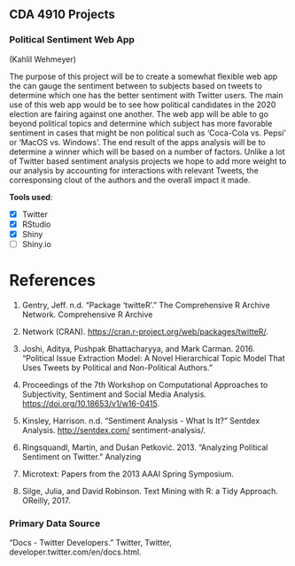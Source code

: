 ## CDA 4910 Projects


### Political Sentiment Web App
(Kahlil Wehmeyer)

The purpose of this project will be to create a somewhat flexible web app the can gauge the sentiment
between to subjects based on tweets to determine which one has the better sentiment with Twitter users.
The main use of this web app would be to see how political candidates in the 2020 election are fairing
against one another. The web app will be able to go beyond political topics and determine which subject
has more favorable sentiment in cases that might be non political such as ‘Coca-Cola vs. Pepsi’ or ‘MacOS
vs. Windows’. The end result of the apps analysis will be to determine a winner which will be based on a
number of factors. Unlike a lot of Twitter based sentiment analysis projects we hope to add more weight to
our analysis by accounting for interactions with relevant Tweets, the corresponsing clout of the authors and
the overall impact it made.

**Tools used**:
- [x] Twitter
- [x] RStudio
- [x] Shiny
- [ ] Shiny.io

# References
1. Gentry, Jeff. n.d. “Package ‘twitteR’.” The Comprehensive R Archive Network. Comprehensive R Archive

2. Network (CRAN). https://cran.r-project.org/web/packages/twitteR/.

3. Joshi, Aditya, Pushpak Bhattacharyya, and Mark Carman. 2016. “Political Issue Extraction Model: A
Novel Hierarchical Topic Model That Uses Tweets by Political and Non-Political Authors.” 

4. Proceedings of the 7th Workshop on Computational Approaches to Subjectivity, Sentiment and Social Media Analysis.
https://doi.org/10.18653/v1/w16-0415.

5. Kinsley, Harrison. n.d. “Sentiment Analysis - What Is It?” Sentdex Analysis. http://sentdex.com/
sentiment-analysis/.

6. Ringsquandl, Martin, and Dušan Petković. 2013. “Analyzing Political Sentiment on Twitter.” Analyzing

7. Microtext: Papers from the 2013 AAAI Spring Symposium.

8. Silge, Julia, and David Robinson. Text Mining with R: a Tidy Approach. OReilly, 2017.

### Primary Data Source

“Docs - Twitter Developers.” Twitter, Twitter, developer.twitter.com/en/docs.html.
